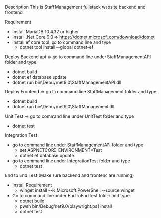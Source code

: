 Description
This is Staff Management fullstack website backend and frontend

Requirement

- Install MariaDB 10.4.32 or higher
- Install .Net Core 9.0 => https://dotnet.microsoft.com/download/dotnet
- install ef core tool, go to command line and type
	+ dotnet tool install --global dotnet-ef

Deploy Backend api => go to command line under StaffManagementAPI folder and type
- dotnet build
- dotnet ef database update
- dotnet run bin\Debuy\net9.0\StaffManagementAPI.dll

Deploy Frontend => go to command line StaffManagement folder and type
- dotnet build
- dotnet run bin\Debuy\net9.0\StaffManagement.dll

Unit Test => go to command line under UnitTest folder and type
- dotnet test

Integration Test 
- go to command line under StaffManagementAPI folder and type
	+ set ASPNETCORE_ENVIRONMENT=Test
	+ dotnet ef database update
- go to command line under IntegrationTest folder and type
	+ dotnet test

End to End Test (Make sure backend and frontend are running) 
- Install Requirement
	+ winget install --id Microsoft.PowerShell --source winget
- Go to command line under EndToEndTest folder and type
	+ dotnet build
	+ pwsh bin/Debug/net9.0/playwright.ps1 install
	+ dotnet test